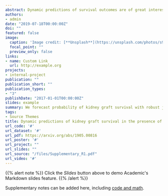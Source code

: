 ```yaml
---
abstract: Dynamic predictions of survival outcomes are of great interest to physicians and patients, since such predictions are useful elements of clinical decision-making. Joint modelling of longitudinal and survival data has been increasingly used to obtain dynamic predictions. A common assumption of joint modelling is that random-effects and error terms in the longitudinal sub-model are Gaussian. However, this assumption may be too restrictive, e.g. in the presence of outliers as commonly encountered in many real-life applications. A natural extension is to robustify the joint models by assuming more flexible distributions than Gaussian for the random-effects and/or error terms. Previous research reported improved performance of robust joint models compared to the Gaussian version in terms of parameter estimation, but dynamic prediction accuracy obtained from such approach has not been yet evaluated. In this study, we define a general robust joint model with t-distributed random-effects and error terms under a Bayesian paradigm. Dynamic predictions of graft failure were obtained for kidney transplant recipients from the French transplant cohort, DIVAT. Calibration and discrimination performances of Gaussian and robust joint models were compared for a validation sample. Dynamic predictions for two individuals are presented.
authors:
- admin
date: "2019-07-18T00:00:00Z"
doi: ""
featured: false
image:
  caption: 'Image credit: [**Unsplash**](https://unsplash.com/photos/s9CC2SKySJM)'
  focal_point: ""
  preview_only: false
links:
- name: Custom Link
  url: http://example.org
projects:
- internal-project
publication: ""
publication_short: ""
publication_types:
- "3"
publishDate: "2017-01-01T00:00:00Z"
slides: example
summary: We forecast probability of kidney graft survival with robust joint models.
tags:
- Source Themes
title: Dynamic predictions of kidney graft survival in the presence of longitudinal outliers
url_code: '#'
url_dataset: '#'
url_pdf: https://arxiv.org/abs/1905.00816
url_poster: '#'
url_project: ""
url_slides: ""
url_source: "/files/Supplementary_R1.pdf"
url_video: '#'
---
```


{{% alert note %}}
Click the *Slides* button above to demo Academic's Markdown slides feature.
{{% /alert %}}

Supplementary notes can be added here, including [code and math](https://sourcethemes.com/academic/docs/writing-markdown-latex/).
